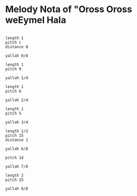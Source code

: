 # Melody Nota of "Oross Oross weEymel Hala

```scenario oscilla

length 1
pitch c
distance 0

yallah 0/8

length 1
pitch 9

yallah 1/4

length 1
pitch 6

yallah 2/4

length 1
pitch 5

yallah 3/4

length 1/2
pitch 15
distance 1

yallah 6/8

pitch 14

yallah 7/8

length 2
pitch 15

yallah 8/8

```
